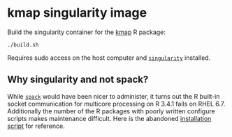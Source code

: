 # kmap singularity image

Build the singularity container for the
[kmap](https://github.com/coregenomics/kmap) R package:

    ./build.sh

Requires sudo access on the host computer and
[`singularity`](http://singularity.lbl.gov/) installed.

## Why singularity and not spack?

While [`spack`](https://github.com/llnl/spack) would have been nicer
to administer, it turns out the R built-in socket communication for
multicore processing on R 3.4.1 fails on RHEL 6.7.  Additionally the
number of the R packages with poorly written configure scripts makes
maintenance difficult.  Here is the abandoned
[installation script](https://gist.github.com/omsai/983d24898b6bba6b99f4d335c0edd748)
for reference.
